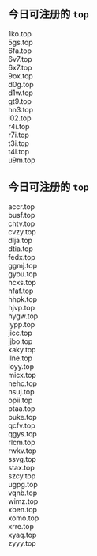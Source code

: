 
## 今日可注册的 `top`
>
1ko.top   
5gs.top   
6fa.top   
6v7.top   
6x7.top   
9ox.top   
d0g.top   
d1w.top   
gt9.top   
hn3.top   
i02.top   
r4i.top   
r7i.top   
t3i.top   
t4i.top   
u9m.top   


## 今日可注册的 `top`
>
accr.top   
busf.top   
chtv.top   
cvzy.top   
dlja.top   
dtia.top   
fedx.top   
ggmj.top   
gyou.top   
hcxs.top   
hfaf.top   
hhpk.top   
hjvp.top   
hygw.top   
iypp.top   
jicc.top   
jjbo.top   
kaky.top   
llne.top   
loyy.top   
micx.top   
nehc.top   
nsuj.top   
opii.top   
ptaa.top   
puke.top   
qcfv.top   
qgys.top   
rlcm.top   
rwkv.top   
ssvg.top   
stax.top   
szcy.top   
ugpg.top   
vqnb.top   
wimz.top   
xben.top   
xomo.top   
xrre.top   
xyaq.top   
zyyy.top   

